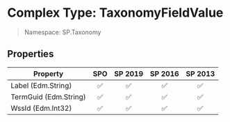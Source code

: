 # Complex Type: TaxonomyFieldValue

> Namespace: SP.Taxonomy

## Properties

Property | SPO | SP 2019 | SP 2016 | SP 2013
----------|:---:|:-------:|:-------:|:-------:
Label (Edm.String) | ✅ | ✅ | ✅ | ✅
TermGuid (Edm.String) | ✅ | ✅ | ✅ | ✅
WssId (Edm.Int32) | ✅ | ✅ | ✅ | ✅